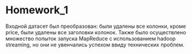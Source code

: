 # Homework_1

Входной датасет был преобразован: были удалены все колонки, кроме price, были удалены все заголовки колонок. Также было осуществлено множество попыток запуска MapReduce с использованием hadoop streaming, но они не увенчались успехом ввиду технических проблем.